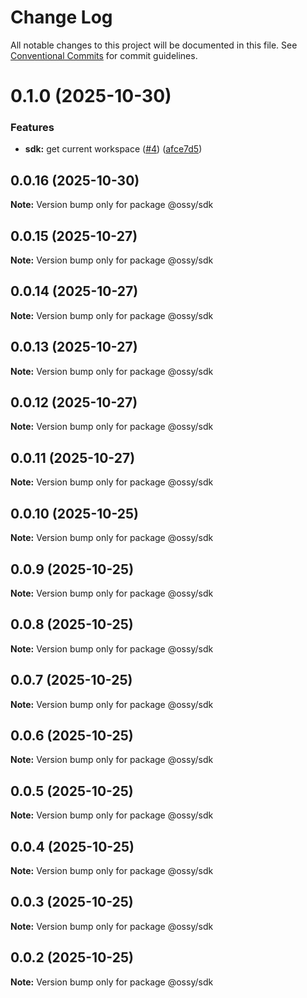 # Change Log

All notable changes to this project will be documented in this file.
See [Conventional Commits](https://conventionalcommits.org) for commit guidelines.

# 0.1.0 (2025-10-30)


### Features

* **sdk:** get current workspace ([#4](https://github.com/ossy-se/packages/issues/4)) ([afce7d5](https://github.com/ossy-se/packages/commit/afce7d5787af42691f62c9eba672ea1be000e19e))





## 0.0.16 (2025-10-30)

**Note:** Version bump only for package @ossy/sdk





## 0.0.15 (2025-10-27)

**Note:** Version bump only for package @ossy/sdk





## 0.0.14 (2025-10-27)

**Note:** Version bump only for package @ossy/sdk





## 0.0.13 (2025-10-27)

**Note:** Version bump only for package @ossy/sdk





## 0.0.12 (2025-10-27)

**Note:** Version bump only for package @ossy/sdk





## 0.0.11 (2025-10-27)

**Note:** Version bump only for package @ossy/sdk





## 0.0.10 (2025-10-25)

**Note:** Version bump only for package @ossy/sdk





## 0.0.9 (2025-10-25)

**Note:** Version bump only for package @ossy/sdk





## 0.0.8 (2025-10-25)

**Note:** Version bump only for package @ossy/sdk





## 0.0.7 (2025-10-25)

**Note:** Version bump only for package @ossy/sdk





## 0.0.6 (2025-10-25)

**Note:** Version bump only for package @ossy/sdk





## 0.0.5 (2025-10-25)

**Note:** Version bump only for package @ossy/sdk





## 0.0.4 (2025-10-25)

**Note:** Version bump only for package @ossy/sdk





## 0.0.3 (2025-10-25)

**Note:** Version bump only for package @ossy/sdk





## 0.0.2 (2025-10-25)

**Note:** Version bump only for package @ossy/sdk
